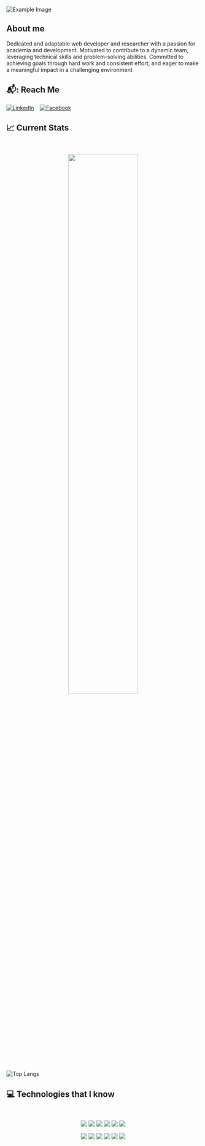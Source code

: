 
![Example Image](https://i.ibb.co/Bf0RN1n/Screenshot-756.png)

## About me
Dedicated and adaptable web developer and researcher with a passion for academia and development. Motivated to contribute to a dynamic team, leveraging technical skills and problem-solving abilities. Committed to achieving goals through hard work and consistent effort, and eager to make a meaningful impact in a challenging environment
##  📬: Reach Me

[![LinkedIn](https://img.icons8.com/color/48/000000/linkedin.png)](https://www.linkedin.com/in/shahoriarniloy/)
&nbsp;&nbsp;
[![Facebook](https://img.icons8.com/color/48/000000/facebook.png)](https://www.facebook.com/shahoriarniloy)

## :chart_with_upwards_trend: Current Stats

<br />
<p align="center">
  <img width="60%" src="https://github-readme-streak-stats.herokuapp.com?user=indraghosh02&theme=react&hide_border=true&background=0D1117&stroke=0D1117&fire=FF1CF7&sideLabels=00F0FF&currStreakNum=FF1CF7&ring=FF1CF7&currStreakLabel=FF1CF7&sideNums=00F0FF" />
</p>
<br />

![Top Langs](https://github-readme-stats.vercel.app/api/top-langs/?username=indraghosh02&theme=dark&card_width=1000)

## :computer: Technologies that I know

<br>
<p align="center">
<img src="https://github.com/mir-hussain/mir-hussain/blob/main/images/icons/HTML.png"/>
<img src="https://github.com/mir-hussain/mir-hussain/blob/main/images/icons/css.png"/>
<img src="https://github.com/mir-hussain/mir-hussain/blob/main/images/icons/JavaScript.png"/>
<img src="https://github.com/mir-hussain/mir-hussain/blob/main/images/icons/c.png"/>
<img src="https://github.com/mir-hussain/mir-hussain/blob/main/images/icons/cpp.png"/>
  <img src="https://github.com/mir-hussain/mir-hussain/blob/main/images/icons/react.png"/>
</p>
<p align="center">

<img src="https://github.com/mir-hussain/mir-hussain/blob/main/images/icons/tailwind.png"/>
<img src="https://github.com/mir-hussain/mir-hussain/blob/main/images/icons/Bootsrap.png"/>
<img src="https://github.com/mir-hussain/mir-hussain/blob/main/images/icons/firebase.png"/>
<img src="https://github.com/mir-hussain/mir-hussain/blob/main/images/icons/node.png"/>
<img src="https://github.com/mir-hussain/mir-hussain/blob/main/images/icons/express.png"/>
<img src="https://github.com/mir-hussain/mir-hussain/blob/main/images/icons/mongo.png"/>
</p>
<br/>






